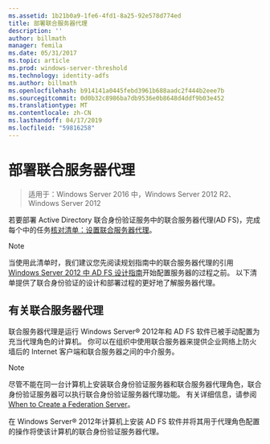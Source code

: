 ```yaml
---
ms.assetid: 1b21b0a9-1fe6-4fd1-8a25-92e578d774ed
title: 部署联合服务器代理
description: ''
author: billmath
manager: femila
ms.date: 05/31/2017
ms.topic: article
ms.prod: windows-server-threshold
ms.technology: identity-adfs
ms.author: billmath
ms.openlocfilehash: b914141a0445febd3961b688aadc2f444b2eee7b
ms.sourcegitcommit: 0d0b32c8986ba7db9536e0b8648d4ddf9b03e452
ms.translationtype: MT
ms.contentlocale: zh-CN
ms.lasthandoff: 04/17/2019
ms.locfileid: "59816258"
---
```

# <a name="deploying-federation-server-proxies"></a>部署联合服务器代理

>适用于：Windows Server 2016 中，Windows Server 2012 R2、 Windows Server 2012

若要部署 Active Directory 联合身份验证服务中的联合服务器代理\(AD FS\)，完成每个中的任务[核对清单：设置联合服务器代理](Checklist--Setting-Up-a-Federation-Server-Proxy.md)。  
  
> [!NOTE]  
> 当使用此清单时，我们建议您先阅读规划指南中的联合服务器代理的引用[Windows Server 2012 中 AD FS 设计指南](https://technet.microsoft.com/library/dd807036.aspx)开始配置服务器的过程之前。 以下清单提供了联合身份验证的设计和部署过程的更好地了解服务器代理。  
  
## <a name="about-federation-server-proxies"></a>有关联合服务器代理  
联合服务器代理是运行 Windows Server® 2012年和 AD FS 软件已被手动配置为充当代理角色的计算机。 你可以在组织中使用联合服务器来提供企业网络上防火墙后的 Internet 客户端和联合服务器之间的中介服务。  
  
> [!NOTE]  
> 尽管不能在同一台计算机上安装联合身份验证服务器和联合服务器代理角色，联合身份验证服务器可以执行联合身份验证服务器代理功能。 有关详细信息，请参阅 [When to Create a Federation Server](https://technet.microsoft.com/library/dd807101.aspx)。  
  
在 Windows Server® 2012年计算机上安装 AD FS 软件并将其用于代理角色配置的操作将使该计算机的联合身份验证服务器代理。  
  

